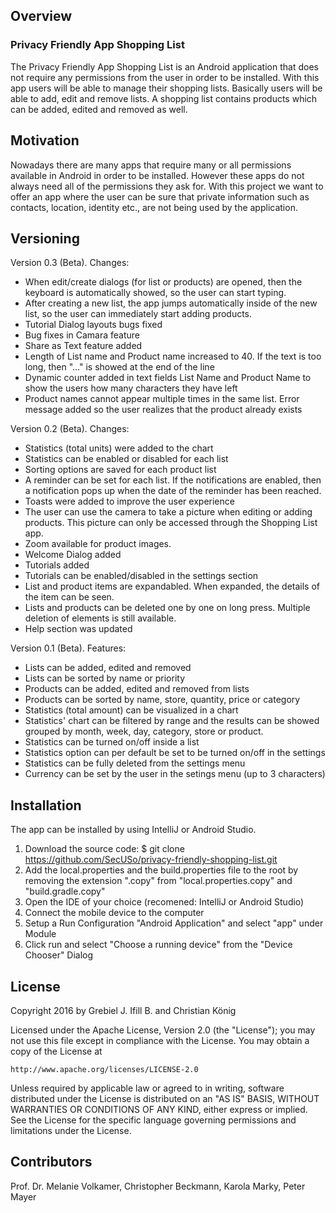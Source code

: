 ## Overview

### Privacy Friendly App Shopping List

The Privacy Friendly App Shopping List is an Android application that does not require any permissions from the user in order to be installed. With this app users will be able to manage their shopping lists. Basically users will be able to add, edit and remove lists. A shopping list contains products which can be added, edited and removed as well.

## Motivation

Nowadays there are many apps that require many or all permissions available in Android in order to be installed. However these apps do not always need all of the permissions they ask for. With this project we want to offer an app where the user can be sure that private information such as contacts, location, identity etc., are not being used by the application.

## Versioning
Version 0.3 (Beta). Changes:
- When edit/create dialogs (for list or products) are opened, then the keyboard is automatically showed, so the user can start typing.
- After creating a new list, the app jumps automatically inside of the new list, so the user can immediately start adding products.
- Tutorial Dialog layouts bugs fixed
- Bug fixes in Camara feature
- Share as Text feature added
- Length of List name and Product name increased to 40. If the text is too long, then "..." is showed at the end of the line
- Dynamic counter added in text fields List Name and Product Name to show the users how many characters they have left
- Product names cannot appear multiple times in the same list. Error message added so the user realizes that the product already exists

Version 0.2 (Beta). Changes:
- Statistics (total units) were added to the chart
- Statistics can be enabled or disabled for each list
- Sorting options are saved for each product list
- A reminder can be set for each list. If the notifications are enabled, then a notification pops up when the date of the reminder has been reached.
- Toasts were added to improve the user experience
- The user can use the camera to take a picture when editing or adding products. This picture can only be accessed through the Shopping List app.
- Zoom available for product images.
- Welcome Dialog added
- Tutorials added
- Tutorials can be enabled/disabled in the settings section
- List and product items are expandabled. When expanded, the details of the item can be seen.
- Lists and products can be deleted one by one on long press. Multiple deletion of elements is still available.
- Help section was updated

Version 0.1 (Beta). Features:
- Lists can be added, edited and removed
- Lists can be sorted by name or priority
- Products can be added, edited and removed from lists
- Products can be sorted by name, store, quantity, price or category
- Statistics (total amount) can be visualized in a chart
- Statistics' chart can be filtered by range and the results can be showed grouped by month, week, day, category, store or product.
- Statistics can be turned on/off inside a list
- Statistics option can per default be set to be turned on/off in the settings
- Statistics can be fully deleted from the settings menu
- Currency can be set by the user in the setings menu (up to 3 characters)

## Installation

The app can be installed by using IntelliJ or Android Studio.

1. Download the source code: $ git clone https://github.com/SecUSo/privacy-friendly-shopping-list.git
2. Add the local.properties and the build.properties file to the root by removing the extension ".copy" from "local.properties.copy" and "build.gradle.copy"
3. Open the IDE of your choice (recomened: IntelliJ or Android Studio)
4. Connect the mobile device to the computer
5. Setup a Run Configuration "Android Application" and select "app" under Module
6. Click run and select "Choose a running device" from the "Device Chooser" Dialog


## License

Copyright 2016 by Grebiel J. Ifill B. and Christian König

Licensed under the Apache License, Version 2.0 (the "License");
you may not use this file except in compliance with the License.
You may obtain a copy of the License at

    http://www.apache.org/licenses/LICENSE-2.0

Unless required by applicable law or agreed to in writing, software
distributed under the License is distributed on an "AS IS" BASIS,
WITHOUT WARRANTIES OR CONDITIONS OF ANY KIND, either express or implied.
See the License for the specific language governing permissions and
limitations under the License.

## Contributors
Prof. Dr. Melanie Volkamer,
Christopher Beckmann,
Karola Marky,
Peter Mayer
